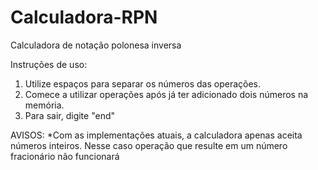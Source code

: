 # Calculadora-RPN

Calculadora de notação polonesa inversa

Instruções de uso:
1. Utilize espaços para separar os números das operações.
2. Comece a utilizar operações após já ter adicionado dois números na memória.
3. Para sair, digite "end"

AVISOS:
*Com as implementações atuais, a calculadora apenas aceita números inteiros. Nesse caso operação que resulte em um número fracionário não funcionará
